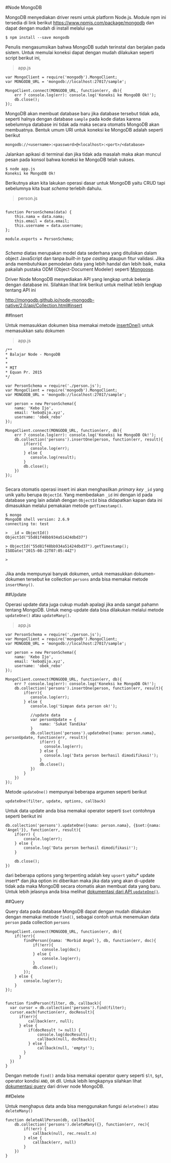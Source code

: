 #Node MongoDB

MongoDB menyediakan driver resmi untuk platform Node.js. Module npm ini tersedia di link berikut https://www.npmjs.com/package/mongodb dan dapat dengan mudah di install melalui `npm`


    $ npm install --save mongodb


Penulis mengasumsikan bahwa MongoDB sudah terinstal dan berjalan pada sistem. Untuk memulai koneksi dapat dengan mudah dilakukan seperti script berikut ini,

> app.js

```
var MongoClient = require('mongodb').MongoClient; 
var MONGODB_URL = 'mongodb://localhost:27017/sample';

MongoClient.connect(MONGODB_URL, function(err, db){
    err ? console.log(err): console.log('Koneksi ke MongoDB Ok!');
    db.close();
});

```


MongoDB akan membuat database baru jika database tersebut tidak ada, seperti halnya dengan database `sample` pada kode diatas karena sebelumnya database ini tidak ada maka secara otomatis MongoDB akan membuatnya. Bentuk umum URI untuk koneksi ke MongoDB adalah seperti berikut


```
mongodb://<username>:<password>@<localhost>:<port>/<database>

```


Jalankan apikasi di terminal dan jika tidak ada masalah maka akan muncul pesan pada konsol bahwa koneksi ke MongoDB telah sukses.


    $ node app.js
    Koneksi ke MongoDB Ok!


Berikutnya akan kita lakukan operasi dasar untuk MongoDB yaitu CRUD tapi sebelumnya kita buat *schema*  terlebih dahulu.

> person.js

```

function PersonSchema(data) {
    this.nama = data.nama;
    this.email = data.email;
    this.username = data.username;          
};

module.exports = PersonSchema;


```

*Schema* diatas merupakan model data sederhana yang dituliskan dalam object JavaScript dan tanpa *built-in type casting* ataupun fitur validasi. Jika anda membutuhkan pemodelan data yang lebih handal dan lebih baik, maka pakailah pustaka ODM (Object-Document Modeler) seperti [Mongoose](http://mongoosejs.com/).


Driver Node MongoDB menyediakan API yang lengkap untuk bekerja dengan database ini. Silahkan lihat link berikut untuk melihat lebih lengkap tentang API ini

http://mongodb.github.io/node-mongodb-native/2.0/api/Collection.html#insert


##Insert 

Untuk memasukkan dokumen bisa memakai metode [insertOne()](http://mongodb.github.io/node-mongodb-native/2.0/api/Collection.html#insertOne) untuk memasukkan satu dokumen


> app.js

```
/**
* Balajar Node - MongoDB
*
*
* MIT
* Equan Pr. 2015
*/

var PersonSchema = require('./person.js');
var MongoClient = require('mongodb').MongoClient;
var MONGODB_URL = 'mongodb://localhost:27017/sample';

var person = new PersonSchema({
    nama: 'Kebo Ijo',
    email: 'kebo@ijo.xyz',
    username: 'obek_rebo'
});

MongoClient.connect(MONGODB_URL, function(err, db){
    err ? console.log(err): console.log('Koneksi ke MongoDB Ok!');
    db.collection('persons').insertOne(person, function(err, result){
        if(err){
           console.log(err);
        } else {
           console.log(result);
        }
        db.close();  
    })
});


```
Secara otomatis operasi insert ini akan menghasilkan *primary key* `_id` yang unik yaitu berupa `ObjectId`. Yang membedakan `_id` ini dengan id pada database yang lain adalah dengan `ObjectId` bisa didapatkan kapan data ini dimasukkan melalui pemakaian metode `getTimestamp()`.

```
$ mongo
MongoDB shell version: 2.6.9
connecting to: test

>  _id = ObjectId()
ObjectId("55d81f48bb934a51424dbd37")

> ObjectId("55d81f48bb934a51424dbd37").getTimestamp();
ISODate("2015-08-22T07:05:44Z")

> 


```


Jika anda mempunyai banyak dokumen, untuk memasukkan dokumen-dokumen tersebut ke collection `persons` anda bisa memakai metode `insertMany()`.


##Update

Operasi update data juga cukup mudah apalagi jika anda sangat pahamn tentang MongoDB. Untuk meng-update data bisa dilakukan melalui metode `updateOne()` atau `updateMany()`.

> app.js

```
var PersonSchema = require('./person.js');
var MongoClient = require('mongodb').MongoClient;
var MONGODB_URL = 'mongodb://localhost:27017/sample';

var person = new PersonSchema({
    nama: 'Kebo Ijo',
    email: 'kebo@ijo.xyz',
    username: 'obek_rebo'
});

MongoClient.connect(MONGODB_URL, function(err, db){
    err ? console.log(err): console.log('Koneksi ke MongoDB Ok!');
    db.collection('persons').insertOne(person, function(err, result){
        if(err){
      	   console.log(err);
        } else {
      	   console.log('Simpan data person ok!');
          
           //update data
           var personUpdate = {
               nama: 'Sukat Tandika'
           }
           db.collection('persons').updateOne({nama: person.nama}, personUpdate, function(err, result){
               if(err) {
                 console.log(err);
               } else {
                 console.log('Data person berhasil dimodifikasi!');
               }
               db.close();
           })
        }
    })
});

```
Metode `updateOne()` mempunyai beberapa argumen seperti berikut

```
updateOne(filter, update, options, callback)

```

Untuk data update anda bisa memakai operator seperti `$set` contohnya seperti berikut ini 


```
db.collection('persons').updateOne({nama: person.nama}, {$set:{nama: 'Angel'}}, function(err, result){
    if(err) {
        console.log(err);
    } else {
        console.log('Data person berhasil dimodifikasi!');
    }
    
    db.close();
})
```

dari beberapa options yang terpenting adalah key `upsert` yaitu* update insert* dan jika option ini diberikan maka jika data yang akan di-update tidak ada maka MongoDB secara otomatis akan membuat data yang baru. Untuk lebih jelasnya anda bisa melihat [dokumentasi dari API `updateOne()`](http://mongodb.github.io/node-mongodb-native/2.0/api/Collection.html#updateOne).


##Query


Query data pada database MongoDB dapat dengan mudah dilakukan dengan memakai metode `find()`, sebagai contoh untuk menemukan data `person` pada collection `persons`

```
MongoClient.connect(MONGODB_URL, function(err, db){
    if(!err){
        findPerson({nama: 'Morbid Angel'}, db, function(err, doc){
            if(!err){
                console.log(doc);
            } else {
                console.log(err);
            }
            db.close();
        });
    } else {
        console.log(err);
    }
});


function findPerson(filter, db, callback){
  var cursor = db.collection('persons').find(filter);
  cursor.each(function(err, docResult){
      if(err){
          callback(err, null);
      } else {
          if(docResult != null) {
              console.log(docResult);
              callback(null, docResult);
          } else {
              callback(null, 'empty!');
        }
      }
  })
}

```

Dengan metode `find()` anda bisa memakai operator query seperti `$lt`, `$gt`, operator kondisi `AND`, `OR` dll. Untuk lebih lengkapnya silahkan lihat [dokumentasi query](https://docs.mongodb.org/getting-started/node/query/) dari driver node MongoDB.
 
##Delete

Untuk menghapus data anda bisa menggunakan fungsi `deleteOne()` atau `deleteMany()`

```
function deleteAllPerson(db, callback){
    db.collection('persons').deleteMany({}, function(err, rec){
        if(!err) {
            callback(null, rec.result.n)
        } else {
            callback(err, null)
        }
    })
}

```
